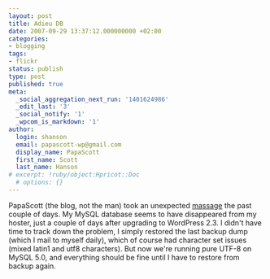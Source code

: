 ```yaml
---
layout: post
title: Adieu DB
date: 2007-09-29 13:37:12.000000000 +02:00
categories:
- blogging
tags:
- flickr
status: publish
type: post
published: true
meta:
  _social_aggregation_next_run: '1401624986'
  _edit_last: '3'
  _social_notify: '1'
  _wpcom_is_markdown: '1'
author:
  login: shanson
  email: papascott-wp@gmail.com
  display_name: PapaScott
  first_name: Scott
  last_name: Hanson
# excerpt: !ruby/object:Hpricot::Doc
  # options: {}
---
```

<p>PapaScott (the blog, not the man) took an unexpected <a href="http://flickr.ishavingamassage.com/">massage</a> the past couple of days. My MySQL database seems to have disappeared from my hoster, just a couple of days after upgrading to WordPress 2.3. I didn't have time to track down the problem, I simply restored the last backup dump (which I mail to myself daily), which of course had character set issues (mixed latin1 and utf8 characters). But now we're running pure UTF-8 on MySQL 5.0, and everything should be fine until I have to restore from backup again.</p>
